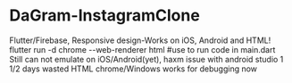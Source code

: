 # DaGram-InstagramClone

Flutter/Firebase, Responsive design-Works on iOS, Android and HTML!
flutter run -d chrome --web-renderer html #use to run code in main.dart
Still can not emulate on iOS/Android(yet), haxm issue with android studio 1 1/2 days wasted
HTML chrome/Windows works for debugging now